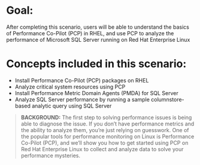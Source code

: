 # Goal:
After completing this scenario, users will be able to understand the basics of Performance Co-Pilot (PCP) in RHEL, and use PCP to analyze the performance of Microsoft SQL Server running on Red Hat Enterprise Linux

# Concepts included in this scenario:
* Install Performance Co-Pilot (PCP) packages on RHEL
* Analyze critical system resources using PCP 
* Install Performance Metric Domain Agents (PMDA) for SQL Server  
* Analyze SQL Server performance by running a sample columnstore-based analytic query using SQL Server

>**BACKGROUND:** The first step to solving performance issues is being able to diagnose the issue. If you don’t have performance metrics and the ability to analyze them, you’re just relying on guesswork. One of the popular tools for performance monitoring on Linux is Performance Co-Pilot (PCP), and we’ll show you how to get started using PCP on Red Hat Enterprise Linux to collect and analyze data to solve your performance mysteries.
